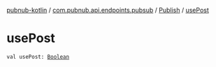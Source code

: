 [pubnub-kotlin](../../index.md) / [com.pubnub.api.endpoints.pubsub](../index.md) / [Publish](index.md) / [usePost](./use-post.md)

# usePost

`val usePost: `[`Boolean`](https://kotlinlang.org/api/latest/jvm/stdlib/kotlin/-boolean/index.html)